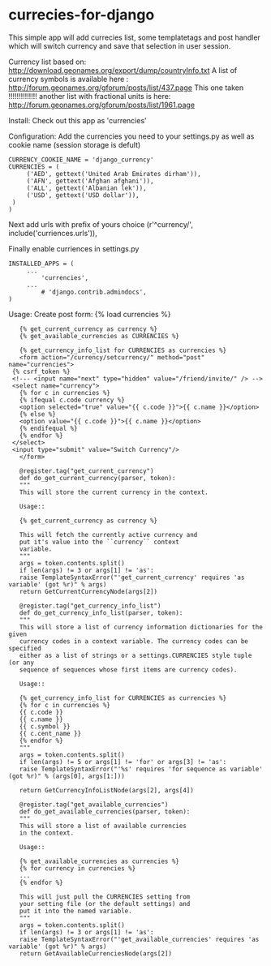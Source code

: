 currecies-for-django
====================

This simple app will add currecies list, some templatetags and post handler which will switch currency and save that selection in user session.

Currency list based on:
http://download.geonames.org/export/dump/countryInfo.txt
A list of currency symbols is available here : http://forum.geonames.org/gforum/posts/list/437.page
This one taken !!!!!!!!!!!!!!
another list with fractional units is here: http://forum.geonames.org/gforum/posts/list/1961.page	

Install:
Check out this app as 'currencies'

Configuration:
Add the currencies you need to your settings.py as well as cookie name (session storage is defult)

    CURRENCY_COOKIE_NAME = 'django_currency'
    CURRENCIES = (
    	 ('AED', gettext('United Arab Emirates dirham')),
    	 ('AFN', gettext('Afghan afghani')),
    	 ('ALL', gettext('Albanian lek')),
    	 ('USD', gettext('USD dollar')),
	 )
    )

Next add urls with prefix of yours choice
    (r'^currency/', include('curriences.urls')),

Finally enable curriences in settings.py

	INSTALLED_APPS = (
	     ...      
    	     'currencies',      
	     ...
    	     # 'django.contrib.admindocs',
	)

Usage:
Create post form:
       {% load currencies %}

       {% get_current_currency as currency %}
       {% get_available_currencies as CURRENCIES %}

       {% get_currency_info_list for CURRENCIES as currencies %}
       <form action="/currency/setcurrency/" method="post" name="currencies"> 
	 {% csrf_token %}
	 <!--- <input name="next" type="hidden" value="/friend/invite/" /> -->
	 <select name="currency">
	   {% for c in currencies %}
	   {% ifequal c.code currency %}
	   <option selected="true" value="{{ c.code }}">{{ c.name }}</option>
	   {% else %}
	   <option value="{{ c.code }}">{{ c.name }}</option>
	   {% endifequal %}
	   {% endfor %}
	 </select>
	 <input type="submit" value="Switch Currency"/>
       </form> 

       @register.tag("get_current_currency")
       def do_get_current_currency(parser, token):
       """
       This will store the current currency in the context.
       
       Usage::
       
       {% get_current_currency as currency %}

       This will fetch the currently active currency and
       put it's value into the ``currency`` context
       variable.
       """
       args = token.contents.split()
       if len(args) != 3 or args[1] != 'as':
       raise TemplateSyntaxError("'get_current_currency' requires 'as variable' (got %r)" % args)
       return GetCurrentCurrencyNode(args[2])

       @register.tag("get_currency_info_list")
       def do_get_currency_info_list(parser, token):
       """
       This will store a list of currency information dictionaries for the given
       currency codes in a context variable. The currency codes can be specified
       either as a list of strings or a settings.CURRENCIES style tuple (or any
       sequence of sequences whose first items are currency codes).

       Usage::

       {% get_currency_info_list for CURRENCIES as currencies %}
       {% for c in currencies %}
       {{ c.code }}
       {{ c.name }}
       {{ c.symbol }}
       {{ c.cent_name }}
       {% endfor %}
       """
       args = token.contents.split()
       if len(args) != 5 or args[1] != 'for' or args[3] != 'as':
       raise TemplateSyntaxError("'%s' requires 'for sequence as variable' (got %r)" % (args[0], args[1:]))

       return GetCurrencyInfoListNode(args[2], args[4])

       @register.tag("get_available_currencies")
       def do_get_available_currencies(parser, token):
       """
       This will store a list of available currencies
       in the context.
       
       Usage::

       {% get_available_currencies as currencies %}
       {% for currency in currencies %}
       ...
       {% endfor %}

       This will just pull the CURRENCIES setting from
       your setting file (or the default settings) and
       put it into the named variable.
       """
       args = token.contents.split()
       if len(args) != 3 or args[1] != 'as':
       raise TemplateSyntaxError("'get_available_currencies' requires 'as variable' (got %r)" % args)
       return GetAvailableCurrenciesNode(args[2])
